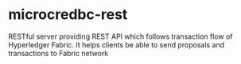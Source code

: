 # microcredbc-rest
RESTful server providing REST API which follows transaction flow of Hyperledger Fabric. It helps clients be able to send proposals and transactions to Fabric network
